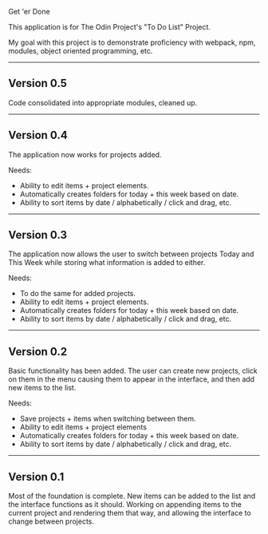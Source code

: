Get 'er Done

This application is for The Odin Project's "To Do List" Project. 

My goal with this project is to demonstrate proficiency with webpack, npm, modules, object oriented programming, etc.

-----------
Version 0.5
-----------

Code consolidated into appropriate modules, cleaned up.

-----------
Version 0.4
-----------

The application now works for projects added.

Needs:
- Ability to edit items + project elements.
- Automatically creates folders for today + this week based on date.
- Ability to sort items by date / alphabetically / click and drag, etc.

-----------
Version 0.3
-----------

The application now allows the user to switch between projects Today and This Week while storing what information is added to either.

Needs:
- To do the same for added projects.
- Ability to edit items + project elements.
- Automatically creates folders for today + this week based on date.
- Ability to sort items by date / alphabetically / click and drag, etc.


-----------
Version 0.2
-----------

Basic functionality has been added. The user can create new projects, click on them in the menu causing them to appear in the interface, and then add new items to the list. 

Needs:

- Save projects + items when switching between them.
- Ability to edit items + project elements
- Automatically creates folders for today + this week based on date.
- Ability to sort items by date / alphabetically / click and drag, etc.

-----------
Version 0.1
-----------

Most of the foundation is complete. New items can be added to the list and the interface functions as it should. Working on appending items to the current project and rendering them that way, and allowing the interface to change between projects.